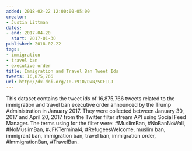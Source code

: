 ```yaml
---
added: 2018-02-22 12:00:00-05:00
creator:
- Justin Littman
dates:
- end: 2017-04-20
  start: 2017-01-30
published: 2018-02-22
tags:
- immigration
- travel ban
- executive order
title: Immigration and Travel Ban Tweet Ids
tweets: 16,875,766
url: http://dx.doi.org/10.7910/DVN/5CFLLJ
---
```


This dataset contains the tweet ids of 16,875,766 tweets related to the immigration and travel ban executive order announced by the Trump Administration in January 2017. They were collected between January 30, 2017 and April 20, 2017 from the Twitter filter stream API using Social Feed Manager. The terms using for the filter were: #MuslimBan, #NoBanNoWall, #NoMuslimBan, #JFKTerminal4, #RefugeesWelcome, muslim ban, immigrant ban, immigration ban, travel ban, immigration order, #ImmigrationBan, #TravelBan.
